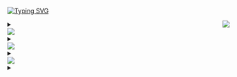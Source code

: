 <!-- README.md -->
<!-- Author: D.A.Pelasgus -->
[![Typing SVG](https://readme-typing-svg.herokuapp.com?font=Noto+Sans&weight=800&size=100&letterSpacing=normal&duration=2500&pause=1500&color=F7F7F7&background=663399&center=true&vCenter=true&width=845&height=180&lines=D.A.PELASGUS;TECHNOCRAT)](https://pelasgus.xyz)

<!--THESES & CORRESPONDING PROJECTS-->
<img src="https://readme-typing-svg.herokuapp.com?font=Noto+Sans&weight=800&size=45&letterSpacing=Normal&duration=2500&pause=1500&color=F7F7F7&background=663399&multiline=true&repeat=false&width=845&height=65&lines=%F0%9F%93%9D%EF%BD%9CTHESES" style="float:right;"/>
<details>
  <summary>
    
  </summary>
</details>





<!--CONTRIBUTIONS-->
<img src="https://readme-typing-svg.herokuapp.com?font=Noto+Sans&weight=800&size=45&letterSpacing=Normal&duration=2500&pause=1500&color=F7F7F7&background=663399&multiline=true&repeat=false&width=845&height=65&lines=%F0%9F%92%BC%EF%BD%9CPHILANTHROPY"/>
<details>
  <summary>
    
  </summary>

  *N.B.: Only merged PRs to FOSS Projects are displaeyd.*

<details><summary><b>THIRD PARTY PUBLIC FOSS PROJECTS</b></summary>  

<!-- Third-Party Commits Start -->
<!-- Third-Party Commits Start -->
<details><summary><strong><a href="https://github.com/ChimeraOS/chimera">ChimeraOS/chimera</a> - </strong></summary>

- [Dependabot](https://github.com/ChimeraOS/chimera/pull/317)

</details>
<details><summary><strong><a href="https://github.com/ChimeraOS/chimeraos">ChimeraOS/chimeraos</a> - </strong></summary>

- [Dependabot](https://github.com/ChimeraOS/chimeraos/pull/1027)
- [Update README.md](https://github.com/ChimeraOS/chimeraos/pull/1023)
- [Fix Emoji Dispaly Error](https://github.com/ChimeraOS/chimeraos/pull/723)

</details>
<details><summary><strong><a href="https://github.com/tauri-apps/wry">tauri-apps/wry</a> - </strong></summary>

- [docs: shells for declarative package managers (guix and nix)](https://github.com/tauri-apps/wry/pull/1378)

</details>
<!-- Third-Party Commits End -->
</details>
<details><summary><b>PERSONAL FOSS PROJECTS</b></summary>  
  
<!-- First-Party Commits Start -->
<!-- First-Party Commits Start -->

<!-- First-Party Commits End -->
</details>

</details>


<!-- SOFTWARE STACK SNAPSHOT -->
<img src="https://readme-typing-svg.herokuapp.com?font=Noto+Sans&weight=800&size=45&letterSpacing=Normal&duration=2500&pause=1500&color=F7F7F7&background=663399&multiline=true&repeat=false&width=845&height=65&lines=%F0%9F%A7%B0%EF%BD%9CSOFTWARE+STACK+SNAPSHOT"/>
<details>
  <summary>
    
  </summary>


[![Top Langs](https://github-readme-stats.vercel.app/api/top-langs/?username=pelasgus&bg_color=00000000&hide_border=true&icon_color=&text_color=&hide_title=true&hide_rank=true&layout=compact&size_weight=0.5&count_weight=0.5)](https://github.com/pelasgus?tab=repositories)

[![rust](https://img.shields.io/badge/Rust-%235835CC?style=for-the-badge&logo=rust&logoColor=white)](https://www.rust-lang.org/)[![tailwind-css](https://img.shields.io/badge/Tailwind_CSS-%235835CC?style=for-the-badge&logo=tailwind-css&logoColor=white)](https://tailwindcss.com/)![scheme](https://img.shields.io/badge/Scheme-%235835CC?style=for-the-badge&logo=scheme&logoColor=white)![latex](https://img.shields.io/badge/Latex-%235835CC?style=for-the-badge&logo=latex&logoColor=white)![lua](https://img.shields.io/badge/Lua-%235835CC?style=for-the-badge&logo=lua&logoColor=white)![nushell](https://img.shields.io/badge/nushell-%235835CC?style=for-the-badge&logo=nushell&logoColor=white)![org-mode](https://img.shields.io/badge/org-%235835CC?style=for-the-badge&logo=org&logoColor=white)

![Git](https://img.shields.io/badge/git-%20%23663399.svg?style=for-the-badge&logo=git&logoColor=white)![kubernetes](https://img.shields.io/badge/kubernetes-%20%23663399.svg?style=for-the-badge&logo=kubernetes&logoColor=white)[![terraform](https://img.shields.io/badge/terraform-%20%23663399.svg?style=for-the-badge&logo=terraform&logoColor=white)](https://www.terraform.io/)[![helm](https://img.shields.io/badge/helm%20-%20%23663399.svg?style=for-the-badge&logo=helm&logoColor=white)](https://helm.sh/)[![SurrealDB](https://img.shields.io/badge/surrealdb-%20%23663399.svg?style=for-the-badge&logo=surrealdb&logoColor=white)](https://surrealdb.com/)[![Guix](https://img.shields.io/badge/guix%20-%20%23663399.svg?style=for-the-badge&logo=guix&logoColor=white)](https://guix.gnu.org/)![helix](https://img.shields.io/badge/helix-%20%23663399?style=for-the-badge&logo=helix&logoColor=white)![nix](https://img.shields.io/badge/nix-%20%23663399?style=for-the-badge&logo=nixos&logoColor=white)


</details>

<img src="https://readme-typing-svg.herokuapp.com?font=Noto+Sans&weight=800&size=45&letterSpacing=Normal&duration=2500&pause=1500&color=F7F7F7&background=663399&multiline=true&repeat=false&width=845&height=65&lines=%F0%9F%8C%90%EF%BD%9CSOCIAL"/>
<details>
  <summary>
    
  </summary>

[![github](https://img.shields.io/badge/GitHub-%20%23663399?style=for-the-badge&logo=github&logoColor=white)](https://github.com/pelasgus)[![linked-in](https://img.shields.io/badge/LinkedIn-%20%23663399?style=for-the-badge&logo=linkedin&logoColor=white)](https://linkedin.com/in/pelasgus)![kaggle](https://img.shields.io/badge/Kaggle-%20%23663399?style=for-the-badge&logo=Kaggle&logoColor=white)![leetcode](https://img.shields.io/badge/-LeetCode-%20%23663399?style=for-the-badge&logo=LeetCode&logoColor=white)[![rss](https://img.shields.io/badge/RSS-%20%23663399?style=for-the-badge&logo=rss&logoColor=white)](https://rss.pelasgus.software)

</details>